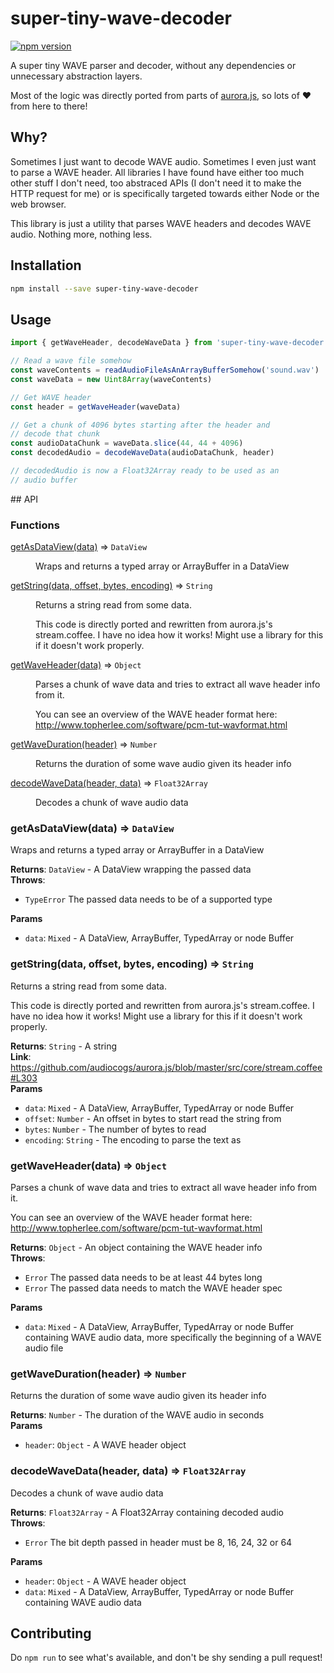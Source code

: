 # super-tiny-wave-decoder

[![npm version](https://badge.fury.io/js/super-tiny-wave-decoder.svg)](https://badge.fury.io/js/super-tiny-wave-decoder)

A super tiny WAVE parser and decoder, without any dependencies or unnecessary abstraction layers.

Most of the logic was directly ported from parts of [aurora.js](https://github.com/audiocogs/aurora.js), so lots of ❤️ from here to there!


## Why?

Sometimes I just want to decode WAVE audio. Sometimes I even just want to parse a WAVE header. All libraries I have found have either too much other stuff I don't need, too abstraced APIs (I don't need it to make the HTTP request for me) or is specifically targeted towards either Node or the web browser.

This library is just a utility that parses WAVE headers and decodes WAVE audio. Nothing more, nothing less.


## Installation

```sh
npm install --save super-tiny-wave-decoder
```


## Usage

```js
import { getWaveHeader, decodeWaveData } from 'super-tiny-wave-decoder'

// Read a wave file somehow
const waveContents = readAudioFileAsAnArrayBufferSomehow('sound.wav')
const waveData = new Uint8Array(waveContents)

// Get WAVE header
const header = getWaveHeader(waveData)

// Get a chunk of 4096 bytes starting after the header and
// decode that chunk
const audioDataChunk = waveData.slice(44, 44 + 4096)
const decodedAudio = decodeWaveData(audioDataChunk, header)

// decodedAudio is now a Float32Array ready to be used as an
// audio buffer
```


## API

### Functions

<dl>
<dt><a href="#getAsDataView">getAsDataView(data)</a> ⇒ <code>DataView</code></dt>
<dd><p>Wraps and returns a typed array or ArrayBuffer in a DataView</p>
</dd>
<dt><a href="#getString">getString(data, offset, bytes, encoding)</a> ⇒ <code>String</code></dt>
<dd><p>Returns a string read from some data.</p>
<p>This code is directly ported and rewritten from aurora.js&#39;s stream.coffee.
I have no idea how it works! Might use a library for this if it doesn&#39;t
work properly.</p>
</dd>
<dt><a href="#getWaveHeader">getWaveHeader(data)</a> ⇒ <code>Object</code></dt>
<dd><p>Parses a chunk of wave data and tries to extract all wave header
info from it.</p>
<p>You can see an overview of the WAVE header format here:
<a href="http://www.topherlee.com/software/pcm-tut-wavformat.html">http://www.topherlee.com/software/pcm-tut-wavformat.html</a></p>
</dd>
<dt><a href="#getWaveDuration">getWaveDuration(header)</a> ⇒ <code>Number</code></dt>
<dd><p>Returns the duration of some wave audio given its header info</p>
</dd>
<dt><a href="#decodeWaveData">decodeWaveData(header, data)</a> ⇒ <code>Float32Array</code></dt>
<dd><p>Decodes a chunk of wave audio data</p>
</dd>
</dl>

<a name="getAsDataView"></a>

### getAsDataView(data) ⇒ <code>DataView</code>
Wraps and returns a typed array or ArrayBuffer in a DataView

**Returns**: <code>DataView</code> - A DataView wrapping the passed data  
**Throws**:

- <code>TypeError</code> The passed data needs to be of a supported type

**Params**

- `data`: <code>Mixed</code> - A DataView, ArrayBuffer, TypedArray or node Buffer

<a name="getString"></a>

### getString(data, offset, bytes, encoding) ⇒ <code>String</code>
Returns a string read from some data.

This code is directly ported and rewritten from aurora.js's stream.coffee.
I have no idea how it works! Might use a library for this if it doesn't
work properly.

**Returns**: <code>String</code> - A string  
**Link**: https://github.com/audiocogs/aurora.js/blob/master/src/core/stream.coffee#L303  
**Params**

- `data`: <code>Mixed</code> - A DataView, ArrayBuffer, TypedArray or node Buffer
- `offset`: <code>Number</code> - An offset in bytes to start read the string from
- `bytes`: <code>Number</code> - The number of bytes to read
- `encoding`: <code>String</code> - The encoding to parse the text as

<a name="getWaveHeader"></a>

### getWaveHeader(data) ⇒ <code>Object</code>
Parses a chunk of wave data and tries to extract all wave header
info from it.

You can see an overview of the WAVE header format here:
http://www.topherlee.com/software/pcm-tut-wavformat.html

**Returns**: <code>Object</code> - An object containing the WAVE header info  
**Throws**:

- <code>Error</code> The passed data needs to be at least 44 bytes long
- <code>Error</code> The passed data needs to match the WAVE header spec

**Params**

- `data`: <code>Mixed</code> - A DataView, ArrayBuffer, TypedArray or node Buffer containing WAVE audio data, more specifically the beginning of a WAVE audio file

<a name="getWaveDuration"></a>

### getWaveDuration(header) ⇒ <code>Number</code>
Returns the duration of some wave audio given its header info

**Returns**: <code>Number</code> - The duration of the WAVE audio in seconds  
**Params**

- `header`: <code>Object</code> - A WAVE header object

<a name="decodeWaveData"></a>

### decodeWaveData(header, data) ⇒ <code>Float32Array</code>
Decodes a chunk of wave audio data

**Returns**: <code>Float32Array</code> - A Float32Array containing decoded audio  
**Throws**:

- <code>Error</code> The bit depth passed in header must be 8, 16, 24, 32 or 64

**Params**

- `header`: <code>Object</code> - A WAVE header object
- `data`: <code>Mixed</code> - A DataView, ArrayBuffer, TypedArray or node Buffer containing WAVE audio data



## Contributing

Do `npm run` to see what's available, and don't be shy sending a pull request!
